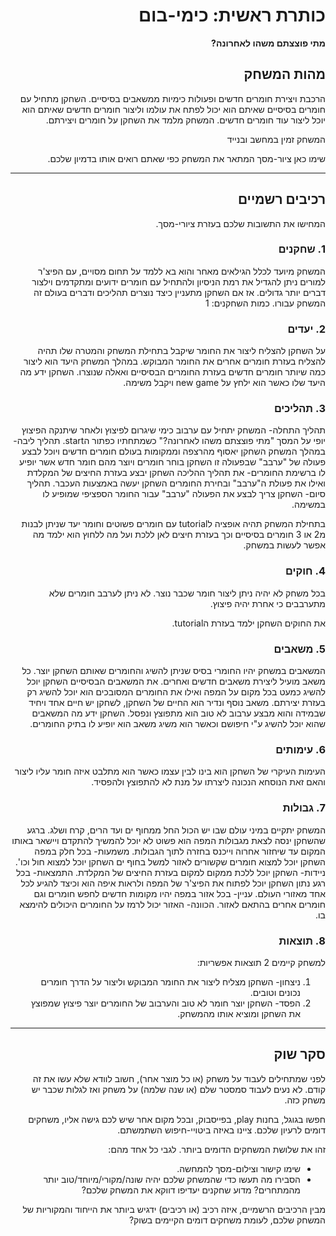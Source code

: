 <div dir='rtl' lang='he'>

# כותרת ראשית: כימי-בום

**מתי פוצצתם משהו לאחרונה?**

## מהות המשחק

הרכבת ויצירת חומרים חדשים ופעולות כימיות ממשאבים בסיסיים.
השחקן מתחיל עם חומרים בסיסיים שאיתם הוא יכול לפתח את עולמו וליצור חומרים חדשים שאיתם הוא יוכל ליצור עוד חומרים חדשים.
המשחק מלמד את השחקן על חומרים ויצירתם.

המשחק זמין במחשב ובנייד


שימו כאן ציור-מסך המתאר את המשחק כפי שאתם רואים אותו בדמיון שלכם.

---


## רכיבים רשמיים

המחישו את התשובות שלכם בעזרת ציורי-מסך.

### 1. שחקנים

המשחק מיועד לכלל הגילאים מאחר והוא בא ללמד על תחום מסויים, עם הפיצ'ר למורים ניתן להגדיל את רמת הניסיון ולהתחיל עם חומרים ידועים ומתקדמים וילצור דברים יותר גדולים.
אז אם השחקן מתעניין כיצד נוצרים תהליכים ודברים בעולם זה המשחק עבורו.
כמות השחקנים: 1


### 2. יעדים

על השחקן להצליח ליצור את החומר שיקבל בתחילת המשחק והמטרה שלו תהיה להצליח בעזרת  חומרים אחרים את החומר המבוקש.
במהלך המשחק היעד הוא ליצור כמה שיותר חומרים חדשים בעזרת החומרים הבסיסיים ואאלה שנוצרו.
השחקן ידע מה היעד שלו כאשר הוא ילחץ על new game ויקבל משימה.


### 3. תהליכים

תהליך התחלה- המשחק יתחיל עם ערבוב כימי שיגרום לפיצוץ ולאחר שיתנקה הפיצוץ יופי על המסך "מתי פוצצתם משהו לאחרונה?" כשמתחתיו כפתור הstart.
תהליך ליבה- במהלך המשחק השחקן יאסוף מהרצפה וממקומות בעולם חומרים חדשים ויוכל לבצע פעולה של "ערבב" שבפעולה זו השחקן בוחר חומרים ויוצר מהם חומר חדש אשר יופיע לו ברשימת החומרים- את תהליך ההליכה השחקן יבצע בעזרת החיצים של המקלדת ואילו את פעולת ה"ערבב" ובחירת החומרים השחקן יעשה באמצעות העכבר.
תהליך סיום- השחקן צריך לבצע את הפעולה "ערבב" עבור החומר הספציפי שמופיע לו במשימה.

בתחילת המשחק תהיה אופציה לtutorial עם חומרים פשוטים וחומר יעד שניתן לבנות מ2 או 3 חומרים בסיסיים וכך בעזרת חיצים לאן ללכת ועל מה ללחוץ הוא ילמד מה אפשר לעשות במשחק.


### 4. חוקים

בכל משחק לא יהיה ניתן ליצור חומר שכבר נוצר.
לא ניתן לערבב חומרים שלא מתערבבים כי אחרת יהיה פיצוץ.

את החוקים השחקן ילמד בעזרת הtutorial.


### 5. משאבים

המשאבים במשחק יהיו החומרי בסיס שניתן להשיג והחומרים שאותם השחקן יוצר.
כל משאב מועיל ליצירת משאבים חדשים ואחרים.
את המשאבים הבסיסיים השחקן יוכל להשיג כמעט בכל מקום על המפה ואילו את החומרים המסובכים הוא יוכל להשיג רק בעזרת יצירתם.
משאב נוסף ונדיר הוא החיים של השחקן, לשחקן יש חיים אחד ויחיד שבמידה והוא מבצע ערבוב לא טוב הוא מתפוצץ ונפסל.
השחקן ידע מה המשאבים שהוא יוכל להשיג ע"י חיפושם וכאשר הוא משיג משאב הוא יופיע לו בתיק החומרים.


### 6. עימותים

העימות העיקרי של השחקן הוא בינו לבין עצמו כאשר הוא מתלבט איזה חומר עליו ליצור והאם זאת הנוסחא הנכונה ליצרתו על מנת לא להתפוצץ ולהפסיד.


### 7. גבולות

המשחק יתקיים במיני עולם שבו יש הכול החל ממחוף ים ועד הרים, קרח ושלג.
ברגע שהשחקן ינסה לצאת מגבולות המפה הוא פשוט לא יוכל להמשיך להתקדם ויישאר באותו המקום עד שיחזור אחרוה וייכנס בחזרה לתוך הגבולות.
משמעות- בכל חלק במפה השחקן יוכל למצוא חומרים שקשורים לאזור למשל בחוף ים השחקן יוכל למצוא חול וכו'.
ניידות- השחקן יוכל ללכת ממקום למקום בעזרת החיצים של המקלדת.
התמצאות- בכל רגע נתון השחקן יוכל לפתוח את הפיצ'ר של המפה ולראות איפה הוא וכיצד להגיע לכל אחד מאזורי העולם.
עניין- בכל אזור במפה יהיו מקומות חדשים לחפש חומרים וגם חומרים אחרים בהתאם לאזור.
הכוונה- האזור יכול לרמז על החומרים היכולים להימצא בו.


### 8. תוצאות

למשחק קיימים 2 תוצאות אפשריות:
1. ניצחון- השחקן מצליח ליצור את החומר המבוקש וליצור על הדרך חומרים נכונים וטובים.
2. הפסד- השחקן יוצר חומר לא טוב והערבוב של החומרים יוצר פיצוץ שמפוצץ את השחקן ומוציא אותו מהמשחק.


---

## סקר שוק


לפני שמתחילים לעבוד על משחק (או כל מוצר אחר), חשוב לוודא שלא עשו את זה קודם. לא נעים לעבוד סמסטר שלם (או שנה שלמה) על משחק ואז לגלות שכבר יש משחק כזה. 

חפשו בגוגל, בחנות play, בפייסבוק, ובכל מקום אחר שיש לכם גישה אליו, משחקים דומים לרעיון שלכם. ציינו באיזה ביטויי-חיפוש השתמשתם.

זהו את שלושת המשחקים הדומים ביותר. לגבי כל אחד מהם:

* שימו קישור וצילום-מסך להמחשה.
* הסבירו מה תעשו כדי שהמשחק שלכם יהיה שונה/מקורי/מיוחד/טוב יותר מהמתחרים?  מדוע שחקנים יעדיפו דווקא את המשחק שלכם?

מבין הרכיבים הרשמיים, 
איזה רכיב (או רכיבים) ידגיש ביותר את הייחוד והמקוריות של המשחק שלכם, לעומת משחקים דומים הקיימים בשוק?


</div>
